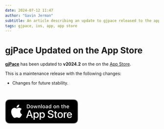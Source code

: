 ```yaml
---
date: 2024-07-12 11:47
author: "Gavin Jerman"
subtitle: An article describing an update to gjpace released to the app store.
tags: gjpace, ios, app, app store
---
```


# gjPace Updated on the App Store

[**gjPace**](/projects/gjPace) has been updated to **v2024.2** on the on the [App Store](https://apps.apple.com/gb/app/gjpace/id1532589479?platform=iphone).  

This is a maintenance release with the following changes:
- Changes for future stability.
<br>

[![download](/images/Download_on_the_App_Store_Badge_US-UK_RGB_blk_092917.svg)](https://apps.apple.com/gb/app/gjpace/id1532589479?platform=iphone)
